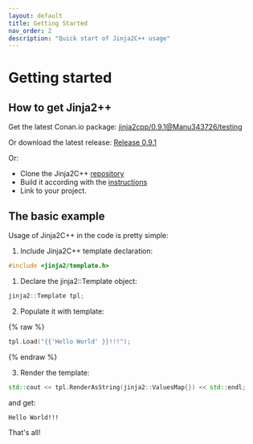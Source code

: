 ```yaml
---
layout: default
title: Getting Started
nav_order: 2
description: "Quick start of Jinja2C++ usage"
---
```


# Getting started

## How to get Jinja2++

Get the latest Conan.io package: [
jinja2cpp/0.9.1@Manu343726/testing](https://bintray.com/manu343726/conan-packages/jinja2cpp%3AManu343726/0.9.1%3Atesting)

Or download the latest release: [Release 0.9.1](https://github.com/flexferrum/Jinja2Cpp/releases/latest)

Or:
- Clone the Jinja2C++ [repository](https://github.com/jinja2cpp/Jinja2Cpp)
- Build it according with the [instructions](build_and_install.html)
- Link to your project.

## The basic example

Usage of Jinja2C++ in the code is pretty simple:
1. Include Jinja2C++ template declaration:

```c++
#include <jinja2/template.h>
```

1. Declare the jinja2::Template object:

```c++
jinja2::Template tpl;
```

2. Populate it with template:

{% raw %}
```c++
tpl.Load("{{'Hello World' }}!!!");
```
{% endraw %}

3. Render the template:

```c++
std::cout << tpl.RenderAsString(jinja2::ValuesMap{}) << std::endl;
```

and get:

`
Hello World!!!
`

That's all!
